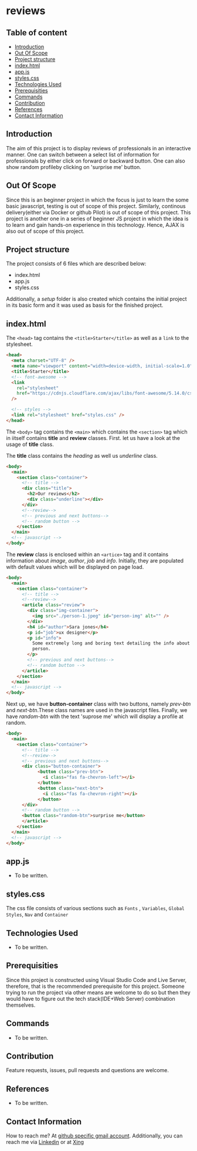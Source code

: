 # reviews

## Table of content

- [Introduction](#introduction)
- [Out Of Scope](#out-of-scope)
- [Project structure](#project-structure)
- [index.html](#indexhtml)
- [app.js](#appjs)
- [styles.css](#stylescss)
- [Technologies Used](#technologies-used)
- [Prerequisities](#prerequisities)
- [Commands](#commands)
- [Contribution](#contribution)
- [References](#references)
- [Contact Information](#contact-information)

## Introduction

The aim of this project is to display reviews of professionals in an interactive manner. One can switch between a select list of information for professionals by either click on forward or backward button. One can also show random profileby clicking on 'surprise me' button.

## Out Of Scope

Since this is an beginner project in which the focus is just to learn the some basic javascript, testing is out of scope of this project. Similarly, continous delivery(either via Docker or github Pilot) is out of scope of this project. This project is another one in a series of beginner JS project in which the idea is to learn and gain hands-on experience in this technology. Hence, AJAX is also out of scope of this project.

## Project structure

The project consists of 6 files which are described below:

- index.html
- app.js
- styles.css

Additionally, a _setup_ folder is also created which contains the initial project in its basic form and it was used as basis for the finished project.

## index.html

The `<head>` tag contains the `<title>Starter</title>` as well as a `link` to the stylesheet.

```html
<head>
  <meta charset="UTF-8" />
  <meta name="viewport" content="width=device-width, initial-scale=1.0" />
  <title>Starter</title>
  <!-- font-awesome -->
  <link
    rel="stylesheet"
    href="https://cdnjs.cloudflare.com/ajax/libs/font-awesome/5.14.0/css/all.min.css"
  />

  <!-- styles -->
  <link rel="stylesheet" href="styles.css" />
</head>
```

The `<body>` tag contains the `<main>` which contains the `<section>` tag which in iitself contains **title** and **review** classes. First. let us have a look at the usage of **title** class.

The **title** class contains the _heading_ as well us _underline_ class.

```html
<body>
  <main>
    <section class="container">
      <!-- title -->
      <div class="title">
        <h2>Our reviews</h2>
        <div class="underline"></div>
      </div>
      <!--review-->
      <!-- previous and next buttons-->
      <!-- random button -->
    </section>
  </main>
  <!-- javascript -->
</body>
```

The **review** class is enclosed within an `<artice>` tag and it contains information about _image_, _author_, _job_ and _info_. Initially, they are populated with default values which will be displayed on page load.

```html
<body>
  <main>
    <section class="container">
      <!-- title -->
      <!--review-->
      <article class="review">
        <div class="img-container">
          <img src="./person-1.jpeg" id="person-img" alt="" />
        </div>
        <h4 id="author">Sara jones</h4>
        <p id="job">ux designer</p>
        <p id="info">
          Some extremely long and boring text detailing the info about this
          person.
        </p>
        <!-- previous and next buttons-->
        <!-- random button -->
      </article>
    </section>
  </main>
  <!-- javascript -->
</body>
```

Next up, we have **button-container** class with two buttons, namely _prev-btn_ and _next-btn_.These class names are used in the javascript files. Finally, we have _random-btn_ with the text 'suprose me' which will display a profile at random.

```html
<body>
  <main>
    <section class="container">
      <!-- title -->
      <!--review-->
      <!-- previous and next buttons-->
      <div class="button-container">
            <button class="prev-btn">
              <i class="fas fa-chevron-left"></i>
            </button>
            <button class="next-btn">
              <i class="fas fa-chevron-right"></i>
            </button>
      </div>
      <!-- random button -->
      <button class="random-btn">surprise me</button>
      </article>
    </section>
  </main>
  <!-- javascript -->
</body>
```

## app.js

- To be written.

## styles.css

The css file consists of various sections such as `Fonts` , `Variables`, `Global Styles`, `Nav` and `Container`

## Technologies Used

- To be written.

## Prerequisities

Since this project is constructed using Visual Studio Code and Live Server, therefore, that is the recommended prerequisite for this project. Someone trying to run the project via other means are welcome to do so but then they would have to figure out the tech stack(IDE+Web Server) combination themselves.

## Commands

- To be written.

## Contribution

Feature requests, issues, pull requests and questions are welcome.

## References

- To be written.

## Contact Information

How to reach me? At [github specific gmail account](mailto:syedumerahmedcode@gmail.com?subject=%5BGitHub%5D%20Hello%20from%20Github). Additionally, you can reach me via [Linkedin](https://www.linkedin.com/in/syed-umer-ahmed-a346a746/) or at [Xing](https://www.xing.com/profile/SyedUmer_Ahmed/cv)
